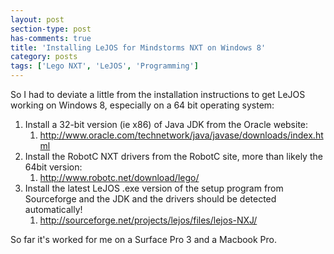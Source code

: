 ```yaml
---
layout: post
section-type: post
has-comments: true
title: 'Installing LeJOS for Mindstorms NXT on Windows 8'
category: posts
tags: ['Lego NXT', 'LeJOS', 'Programming']
---
```


So I had to deviate a little from the installation instructions to get LeJOS working on Windows 8, especially on a 64 bit operating system:

1.  Install a 32-bit version (ie x86) of Java JDK from the Oracle website:
    1.  http://www.oracle.com/technetwork/java/javase/downloads/index.html
2.  Install the RobotC NXT drivers from the RobotC site, more than likely the 64bit version:
    1.  http://www.robotc.net/download/lego/
3.  Install the latest LeJOS .exe version of the setup program from Sourceforge and the JDK and the drivers should be detected automatically!
    1.  http://sourceforge.net/projects/lejos/files/lejos-NXJ/

So far it's worked for me on a Surface Pro 3 and a Macbook Pro.